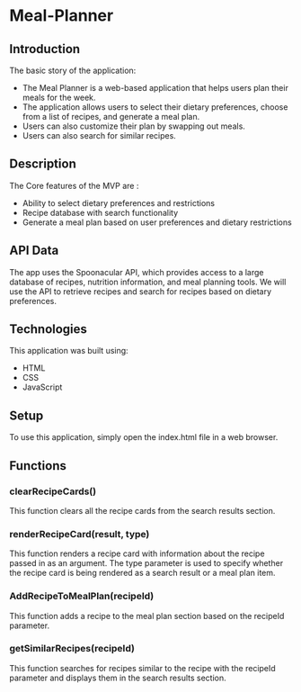 # Meal-Planner

## Introduction
The basic story of the application:
* The Meal Planner is a web-based application that helps users plan their meals for the week.
* The application allows users to select their dietary preferences, choose from a list of recipes, and generate a  meal plan.
* Users can also customize their plan by swapping out meals.
* Users can also search for similar recipes.

## Description
The Core features of the MVP are :
* Ability to select dietary preferences and restrictions
* Recipe database with search functionality
* Generate a  meal plan based on user preferences and dietary restrictions

## API Data
The app uses the Spoonacular API, which provides access to a large database of recipes, nutrition information, and meal planning tools. We will use the API to retrieve recipes and search for recipes based on dietary preferences.

## Technologies
This application was built using:
* HTML
* CSS
* JavaScript

## Setup
To use this application, simply open the index.html file in a web browser.

## Functions
### clearRecipeCards()
This function clears all the recipe cards from the search results section.

### renderRecipeCard(result, type)
This function renders a recipe card with information about the recipe passed in as an argument. The type parameter is used to specify whether the recipe card is being rendered as a search result or a meal plan item.

### AddRecipeToMealPlan(recipeId)
This function adds a recipe to the meal plan section based on the recipeId parameter.

### getSimilarRecipes(recipeId)
This function searches for recipes similar to the recipe with the recipeId parameter and displays them in the search results section.


